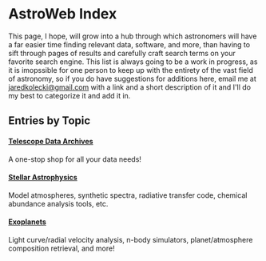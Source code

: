# AstroWeb Index

This page, I hope, will grow into a hub through which astronomers will have a far easier time finding relevant data, software, and more, than having to sift through pages of results and carefully craft search terms on your favorite search engine. This list is always going to be a work in progress, as it is imopssible for one person to keep up with the entirety of the vast field of astronomy, so if you do have suggestions for additions here, email me at jaredkolecki@gmail.com with a link and a short description of it and I'll do my best to categorize it and add it in.


## Entries by Topic
#### [Telescope Data Archives](dataarchives.md)
A one-stop shop for all your data needs!

#### [Stellar Astrophysics](stellar.md)
Model atmospheres, synthetic spectra, radiative transfer code, chemical abundance analysis tools, etc.

#### [Exoplanets](exoplanets.md)
Light curve/radial velocity analysis, n-body simulators, planet/atmosphere composition retrieval, and more!

